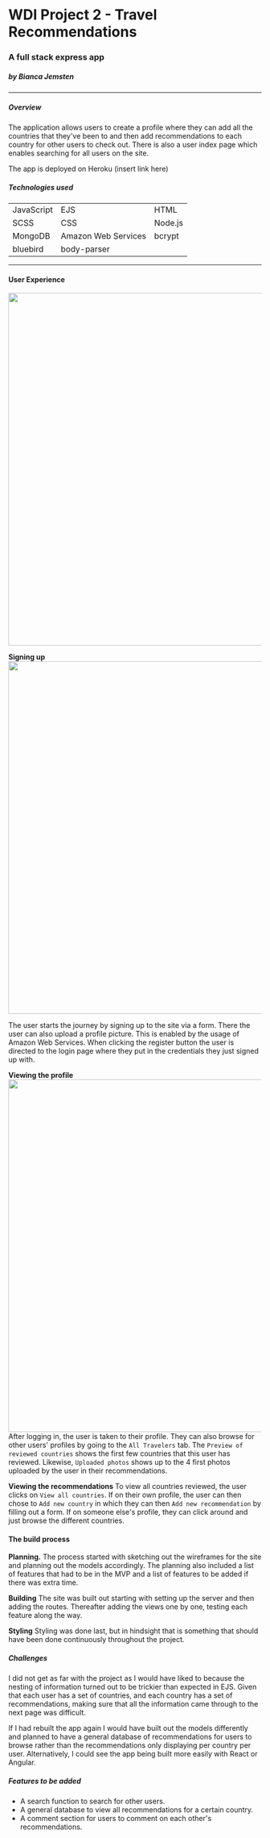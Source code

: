# WDI Project 2 - Travel Recommendations

### A full stack express app
##### by Bianca Jemsten
---

##### Overview
The application allows users to create a profile where they can add all the countries that they've been to and then add recommendations to each country for other users to check out. There is also a user index page which enables searching for all users on the site.

The app is deployed on Heroku (insert link here)

##### Technologies used
|           |                     |         |
|-----------|---------------------|---------|
| JavaScript | EJS                 | HTML    |
| SCSS      | CSS                 | Node.js |
| MongoDB   | Amazon Web Services | bcrypt  |
| bluebird  | body-parser         |         |



---

#### User Experience

<img src="https://i.imgur.com/Dn18bkz.png" width="700">

**Signing up**
<img src="https://i.imgur.com/82ymoIC.png" width="700">

The user starts the journey by signing up to the site via a form. There the user can also upload a profile picture. This is enabled by the usage of Amazon Web Services. When clicking the register button the user is directed to the login page where they put in the credentials they just signed up with.

**Viewing the profile**
<img src="https://i.imgur.com/id4GN9r.png" width="700">
After logging in, the user is taken to their profile. They can also browse for other users' profiles by going to the `All Travelers` tab. The `Preview of reviewed countries` shows the first few countries that this user has reviewed. Likewise, `Uploaded photos` shows up to the 4 first photos uploaded by the user in their recommendations.

**Viewing the recommendations**
To view all countries reviewed, the user clicks on `View all countries`. If on their own profile, the user can then chose to `Add new country` in which they can then `Add new recommendation` by filling out a form. If on someone else's profile, they can click around and just browse the different countries.

#### The build process

**Planning.** The process started with sketching out the wireframes for the site and planning out the models accordingly. The planning also included a list of features that had to be in the MVP and a list of features to be added if there was extra time.

**Building** The site was built out starting with setting up the server and then adding the routes. Thereafter adding the views one by one, testing each feature along the way.

**Styling** Styling was done last, but in hindsight that is something that should have been done continuously throughout the project.



##### Challenges
I did not get as far with the project as I would have liked to because the nesting of information turned out to be trickier than expected in EJS. Given that each user has a set of countries, and each country has a set of recommendations, making sure that all the information came through to the next page was difficult.

If I had rebuilt the app again I would have built out the models differently and planned to have a general database of recommendations for users to browse rather than the recommendations only displaying per country per user. Alternatively, I could see the app being built more easily with React or Angular.

##### Features to be added
- A search function to search for other users.
- A general database to view all recommendations for a certain country.
- A comment section for users to comment on each other's recommendations.
